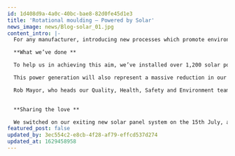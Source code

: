 ```yaml
---
id: 1d408d9a-4a0c-40bc-bae8-82d0fe45d1e3
title: 'Rotational moulding – Powered by Solar'
news_image: news/Blog-solar_01.jpg
content_intro: |-
  For any manufacturer, introducing new processes which promote environmental wellness can be a challenge, but we at Jonesco love a challenge and have set out to do just that. This year we launched our Powered by Solar programme, with the dual aim of reducing our reliance on externally produced electricity and lowering our CO2 output.  

  **What we’ve done **

  To help us in achieving this aim, we’ve installed over 1,200 solar power modules to our production facility in Lancashire. These will generate around 350,000 kilowatt hours of energy each year, which is enough electricity to power over 32,000 UK homes, or half of all households in our home city of Preston, for one whole day.  

  This power generation will also represent a massive reduction in our CO2 output, we’ve done the maths and calculated that our carbon contribution will reduce by a staggering 82 tonnes (which is 82,922.5 kg to be precise). 

  Rob Mayor, who heads our Quality, Health, Safety and Environment team and who has overseen the installation of the new panels said “we’re delighted that after months of planning we’re finally able to realise the benefits of this new, clean power source. We’ve been looking to get solar panels installed for some time now so it’s great that things are working as intended, but of course we’re always looking to take things further… Most recently we’ve been looking at our packaging and we’re currently in the process of the biggest removal of single use plastic bags in our company’s history”. 

   
  **Sharing the love **

  We switched on our exiting new solar panel system on the 15th July, and we’re delighted to report that it’s generating power exactly how we intended. But we’re not stopping there, we also plan to help our neighbours out too… Soon enough, any surplus or unused electricity will be fed straight back into the grid, helping supply the homes and local businesses around us with a cleaner, greener source of energy.
featured_post: false
updated_by: 3ec554c2-e8cb-4f28-af79-effcd537d274
updated_at: 1629458958
---
```

